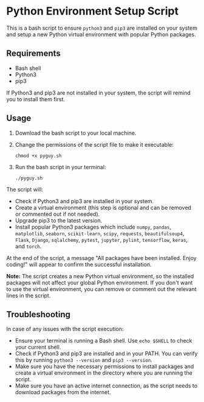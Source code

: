 # Python Environment Setup Script

This is a bash script to ensure `python3` and `pip3` are installed on your system and setup a new Python virtual environment with popular Python packages.

## Requirements

- Bash shell
- Python3
- pip3

If Python3 and pip3 are not installed in your system, the script will remind you to install them first.

## Usage

1. Download the bash script to your local machine.
2. Change the permissions of the script file to make it executable:

    ```
    chmod +x pyguy.sh
    ```

3. Run the bash script in your terminal:

    ```
    ./pyguy.sh
    ```

The script will:

- Check if Python3 and pip3 are installed in your system.
- Create a virtual environment (this step is optional and can be removed or commented out if not needed).
- Upgrade pip3 to the latest version.
- Install popular Python3 packages which include `numpy`, `pandas`, `matplotlib`, `seaborn`, `scikit-learn`, `scipy`, `requests`, `beautifulsoup4`, `Flask`, `Django`, `sqlalchemy`, `pytest`, `jupyter`, `pylint`, `tensorflow`, `keras`, and `torch`.

At the end of the script, a message "All packages have been installed. Enjoy coding!" will appear to confirm the successful installation.

**Note:** The script creates a new Python virtual environment, so the installed packages will not affect your global Python environment. If you don't want to use the virtual environment, you can remove or comment out the relevant lines in the script.

## Troubleshooting

In case of any issues with the script execution:

- Ensure your terminal is running a Bash shell. Use `echo $SHELL` to check your current shell.
- Check if Python3 and pip3 are installed and in your PATH. You can verify this by running `python3 --version` and `pip3 --version`.
- Make sure you have the necessary permissions to install packages and create a virtual environment in the directory where you are running the script.
- Make sure you have an active internet connection, as the script needs to download packages from the internet.
